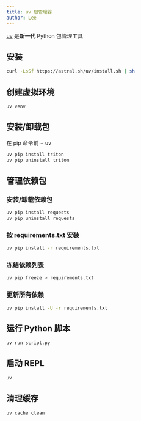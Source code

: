 ```yaml
---
title: uv 包管理器
author: Lee
---
```


[uv](https://docs.astral.sh/uv/) 是**新一代** Python 包管理工具

## 安装

```bash
curl -LsSf https://astral.sh/uv/install.sh | sh
```

## 创建虚拟环境

```bash
uv venv
```

## 安装/卸载包

在 pip 命令前 + uv

```bash
uv pip install triton
uv pip uninstall triton
```

## 管理依赖包

### 安装/卸载依赖包

```bash
uv pip install requests
uv pip uninstall requests
```

### 按 requirements.txt 安装

```bash
uv pip install -r requirements.txt
```

### 冻结依赖列表

```bash
uv pip freeze > requirements.txt
```

### 更新所有依赖

```bash
uv pip install -U -r requirements.txt
```

## 运行 Python 脚本

```bash
uv run script.py
```

## 启动 REPL

```bash
uv
```

## 清理缓存

```bash
uv cache clean
```
